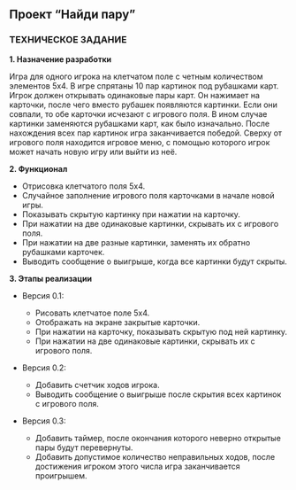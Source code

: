 ## Проект “Найди пару”

### ТЕХНИЧЕСКОЕ ЗАДАНИЕ

**1. Назначение разработки**

Игра для одного игрока на клетчатом поле с четным количеством элементов 5x4. В игре спрятаны 10 пар картинок под рубашками карт. Игрок должен открывать одинаковые пары карт. Он нажимает на карточки, после чего вместо рубашек появляются картинки. Если они совпали, то обе карточки исчезают с игрового поля. В ином случае картинки заменяются рубашками карт, как было изначально. После нахождения всех пар картинок игра заканчивается победой. Сверху от игрового поля находится игровое меню, с помощью которого игрок может начать новую игру или выйти из неё.

**2. Функционал**

- Отрисовка клетчатого поля 5x4.
- Случайное заполнение игрового поля карточками в начале новой игры.
- Показывать скрытую картинку при нажатии на карточку.
- При нажатии на две одинаковые картинки, скрывать их с игрового поля.
- При нажатии на две разные картинки, заменять их обратно рубашками карточек.
- Выводить сообщение о выигрыше, когда все картинки будут скрыты.

**3. Этапы реализации**

- Версия 0.1:
  - Рисовать клетчатое поле 5x4.
  - Отображать на экране закрытые карточки.
  - При нажатии на карточку, показывать скрытую под ней картинку.
  - При нажатии на две одинаковые картинки, скрывать их с игрового поля.

- Версия 0.2:
  - Добавить счетчик ходов игрока.
  - Выводить сообщение о выигрыше после скрытия всех картинок с игрового поля.

- Версия 0.3:
  - Добавить таймер, после окончания которого неверно открытые пары будут перевернуты.
  - Добавить допустимое количество неправильных ходов, после достижения игроком этого числа игра заканчивается проигрышем.
